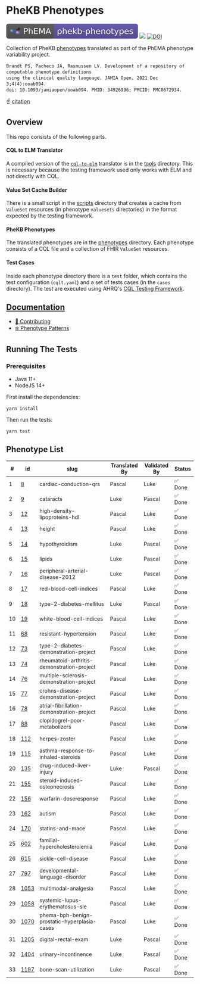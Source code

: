 # PheKB Phenotypes

[![PhEMA](./repo-badge.svg)](https://projectphema.org "PhEMA")
![](https://img.shields.io/badge/progress-33%2F33-brightgreen?style=flat)
[![DOI](https://img.shields.io/badge/DOI-10.1093%2Fjamiaopen%2Fooab094-blue)](https://academic.oup.com/jamiaopen/article/4/4/ooab094/6448692 "Development of a repository of computable phenotype definitions using the clinical quality language")

Collection of PheKB [phenotypes](./phenotypes) translated as part of the PhEMA
phenotype variability project.

```
Brandt PS, Pacheco JA, Rasmussen LV. Development of a repository of computable phenotype definitions 
using the clinical quality language. JAMIA Open. 2021 Dec 3;4(4):ooab094. 
doi: 10.1093/jamiaopen/ooab094. PMID: 34926996; PMCID: PMC8672934.
```
☝️ [citation](https://academic.oup.com/jamiaopen/article/4/4/ooab094/6448692)

## Overview

This repo consists of the following parts.

#### CQL to ELM Translator

A compiled version of the [`cql-to-elm`](https://github.com/cqframework/clinical_quality_language/tree/master/Src/java/cql-to-elm)
translator is in the [tools](./tools) directory. This is necessary because the
testing framework used only works with ELM and not directly with CQL.

#### Value Set Cache Builder

There is a small script in the [scripts](./scripts) directory that creates a
cache from `ValueSet` resources (in phenotype `valuesets` directories) in the
format expected by the testing framework.

#### PheKB Phenotypes

The translated phenotypes are in the [phenotypes](./phenotypes) directory. Each
phenotype consists of a CQL file and a collection of FHIR `ValueSet` resources.

#### Test Cases

Inside each phenotype directory there is a `test` folder, which contains the
test configuration (`cqlt.yaml`) and a set of tests cases (in the `cases`
directory). The test are executed using AHRQ's [CQL Testing
Framework](https://github.com/AHRQ-CDS/CQL-Testing-Framework).

## [Documentation](./docs)

- [📝 Contributing](./docs/Contributing.md)
- [❄️ Phenotype Patterns](./docs/Patterns.md)

## Running The Tests

### Prerequisites

- Java 11+
- NodeJS 14+

First install the dependencies:

```
yarn install
```

Then run the tests:

```
yarn test
```

## Phenotype List

| #   | id                                       | slug                                         | Translated By | Validated By | Status  |
| --- | ---------------------------------------- | -------------------------------------------- | ------------- | ------------ | ------- |
| 1   | [8](https://phekb.org/phenotype/8)       | cardiac-conduction-qrs                       | Pascal        | Luke         | ✅ Done |
| 2   | [9](https://phekb.org/phenotype/9)       | cataracts                                    | Luke          | Pascal       | ✅ Done |
| 3   | [12](https://phekb.org/phenotype/12)     | high-density-lipoproteins-hdl                | Pascal        | Luke         | ✅ Done |
| 4   | [13](https://phekb.org/phenotype/13)     | height                                       | Pascal        | Luke         | ✅ Done |
| 5   | [14](https://phekb.org/phenotype/14)     | hypothyroidism                               | Luke          | Pascal       | ✅ Done |
| 6   | [15](https://phekb.org/phenotype/15)     | lipids                                       | Luke          | Pascal       | ✅ Done |
| 7   | [16](https://phekb.org/phenotype/16)     | peripheral-arterial-disease-2012             | Luke          | Pascal       | ✅ Done |
| 8   | [17](https://phekb.org/phenotype/17)     | red-blood-cell-indices                       | Pascal        | Luke         | ✅ Done |
| 9   | [18](https://phekb.org/phenotype/18)     | type-2-diabetes-mellitus                     | Luke          | Pascal       | ✅ Done |
| 10  | [19](https://phekb.org/phenotype/19)     | white-blood-cell-indices                     | Pascal        | Luke         | ✅ Done |
| 11  | [68](https://phekb.org/phenotype/68)     | resistant-hypertension                       | Pascal        | Luke         | ✅ Done |
| 12  | [73](https://phekb.org/phenotype/73)     | type-2-diabetes-demonstration-project        | Pascal        | Luke         | ✅ Done |
| 13  | [74](https://phekb.org/phenotype/74)     | rheumatoid-arthritis-demonstration-project   | Pascal        | Luke         | ✅ Done |
| 14  | [76](https://phekb.org/phenotype/76)     | multiple-sclerosis-demonstration-project     | Pascal        | Luke         | ✅ Done |
| 15  | [77](https://phekb.org/phenotype/77)     | crohns-disease-demonstration-project         | Pascal        | Luke         | ✅ Done |
| 16  | [78](https://phekb.org/phenotype/78)     | atrial-fibrillation-demonstration-project    | Pascal        | Luke         | ✅ Done |
| 17  | [88](https://phekb.org/phenotype/88)     | clopidogrel-poor-metabolizers                | Pascal        | Luke         | ✅ Done |
| 18  | [112](https://phekb.org/phenotype/112)   | herpes-zoster                                | Pascal        | Luke         | ✅ Done |
| 19  | [115](https://phekb.org/phenotype/115)   | asthma-response-to-inhaled-steroids          | Pascal        | Luke         | ✅ Done |
| 20  | [135](https://phekb.org/phenotype/135)   | drug-induced-liver-injury                    | Luke          | Pascal       | ✅ Done |
| 21  | [155](https://phekb.org/phenotype/155)   | steroid-induced-osteonecrosis                | Pascal        | Luke         | ✅ Done |
| 22  | [156](https://phekb.org/phenotype/156)   | warfarin-doseresponse                        | Pascal        | Luke         | ✅ Done |
| 23  | [162](https://phekb.org/phenotype/162)   | autism                                       | Pascal        | Luke         | ✅ Done |
| 24  | [170](https://phekb.org/phenotype/170)   | statins-and-mace                             | Pascal        | Luke         | ✅ Done |
| 25  | [602](https://phekb.org/phenotype/602)   | familial-hypercholesterolemia                | Pascal        | Luke         | ✅ Done |
| 26  | [615](https://phekb.org/phenotype/615)   | sickle-cell-disease                          | Pascal        | Luke         | ✅ Done |
| 27  | [797](https://phekb.org/phenotype/797)   | developmental-language-disorder              | Pascal        | Luke         | ✅ Done |
| 28  | [1053](https://phekb.org/phenotype/1053) | multimodal-analgesia                         | Pascal        | Luke         | ✅ Done |
| 29  | [1058](https://phekb.org/phenotype/1058) | systemic-lupus-erythematosus-sle             | Pascal        | Luke         | ✅ Done |
| 30  | [1070](https://phekb.org/phenotype/1070) | phema-bph-benign-prostatic-hyperplasia-cases | Pascal        | Luke         | ✅ Done |
| 31  | [1205](https://phekb.org/phenotype/1205) | digital-rectal-exam                          | Luke          | Pascal       | ✅ Done |
| 32  | [1404](https://phekb.org/phenotype/1404) | urinary-incontinence                         | Luke          | Pascal       | ✅ Done |
| 33  | [1197](https://phekb.org/phenotype/1197) | bone-scan-utilization                        | Luke          | Pascal       | ✅ Done |
